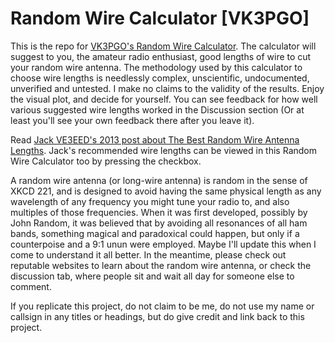 # Random Wire Calculator [VK3PGO]

This is the repo for [VK3PGO's Random Wire Calculator](https://pengowray.github.io/random-wire-calc/). The calculator will suggest to you, the amateur radio enthusiast, good lengths of wire to cut your random wire antenna. The methodology used by this calculator to choose wire lengths is needlessly complex, unscientific, undocumented, unverified and untested. I make no claims to the validity of the results. Enjoy the visual plot, and decide for yourself. You can see feedback for how well various suggested wire lengths worked in the Discussion section (Or at least you'll see your own feedback there after you leave it).

Read [Jack VE3EED's 2013 post about The Best Random Wire Antenna Lengths](https://www.hamuniverse.com/randomwireantennalengths.html). Jack's recommended wire lengths can be viewed in this Random Wire Calculator too by pressing the checkbox.

A random wire antenna (or long-wire antenna) is random in the sense of XKCD 221, and is designed to avoid having the same physical length as any wavelength of any frequency you might tune your radio to, and also multiples of those frequencies. When it was first developed, possibly by John Random, it was believed that by avoiding all resonances of all ham bands, something magical and paradoxical could happen, but only if a counterpoise and a 9:1 unun were employed. Maybe I'll update this when I come to understand it all better. In the meantime, please check out reputable websites to learn about the random wire antenna, or check the discussion tab, where people sit and wait all day for someone else to comment.

If you replicate this project, do not claim to be me, do not use my name or callsign in any titles or headings, but do give credit and link back to this project.
